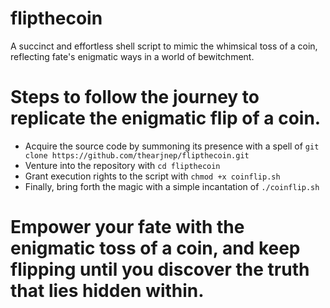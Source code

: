 # flipthecoin
A succinct and effortless shell script to mimic the whimsical toss of a coin, reflecting fate's enigmatic ways in a world of bewitchment.
# Steps to follow the journey to replicate the enigmatic flip of a coin.
* Acquire the source code by summoning its presence with a spell of ```git clone https://github.com/thearjnep/flipthecoin.git```
*  Venture into the repository with ```cd flipthecoin```
* Grant execution rights to the script with ```chmod +x coinflip.sh```
* Finally, bring forth the magic with a simple incantation of ```./coinflip.sh```
# Empower your fate with the enigmatic toss of a coin, and keep flipping until you discover the truth that lies hidden within.
